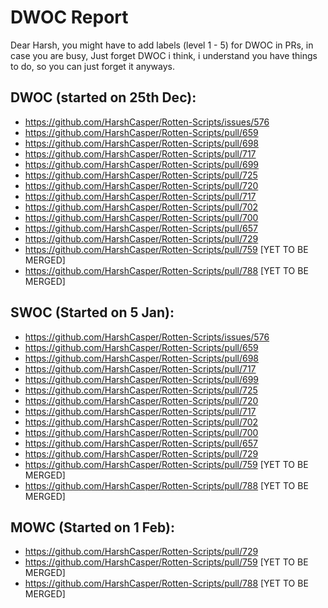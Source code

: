 # DWOC Report

Dear Harsh, you might have to add labels (level 1 - 5) for DWOC in PRs, in case you are busy, Just forget DWOC i think,
i understand you have things to do, so you can just forget it anyways.

## DWOC (started on 25th Dec):

- https://github.com/HarshCasper/Rotten-Scripts/issues/576
- https://github.com/HarshCasper/Rotten-Scripts/pull/659
- https://github.com/HarshCasper/Rotten-Scripts/pull/698
- https://github.com/HarshCasper/Rotten-Scripts/pull/717
- https://github.com/HarshCasper/Rotten-Scripts/pull/699
- https://github.com/HarshCasper/Rotten-Scripts/pull/725
- https://github.com/HarshCasper/Rotten-Scripts/pull/720
- https://github.com/HarshCasper/Rotten-Scripts/pull/717
- https://github.com/HarshCasper/Rotten-Scripts/pull/702
- https://github.com/HarshCasper/Rotten-Scripts/pull/700
- https://github.com/HarshCasper/Rotten-Scripts/pull/657
- https://github.com/HarshCasper/Rotten-Scripts/pull/729
- https://github.com/HarshCasper/Rotten-Scripts/pull/759 [YET TO BE MERGED]
- https://github.com/HarshCasper/Rotten-Scripts/pull/788 [YET TO BE MERGED]


## SWOC (Started on 5 Jan):

- https://github.com/HarshCasper/Rotten-Scripts/issues/576
- https://github.com/HarshCasper/Rotten-Scripts/pull/659
- https://github.com/HarshCasper/Rotten-Scripts/pull/698
- https://github.com/HarshCasper/Rotten-Scripts/pull/717
- https://github.com/HarshCasper/Rotten-Scripts/pull/699
- https://github.com/HarshCasper/Rotten-Scripts/pull/725
- https://github.com/HarshCasper/Rotten-Scripts/pull/720
- https://github.com/HarshCasper/Rotten-Scripts/pull/717
- https://github.com/HarshCasper/Rotten-Scripts/pull/702
- https://github.com/HarshCasper/Rotten-Scripts/pull/700
- https://github.com/HarshCasper/Rotten-Scripts/pull/657
- https://github.com/HarshCasper/Rotten-Scripts/pull/729
- https://github.com/HarshCasper/Rotten-Scripts/pull/759 [YET TO BE MERGED]
- https://github.com/HarshCasper/Rotten-Scripts/pull/788 [YET TO BE MERGED]

## MOWC (Started on 1 Feb):

- https://github.com/HarshCasper/Rotten-Scripts/pull/729
- https://github.com/HarshCasper/Rotten-Scripts/pull/759 [YET TO BE MERGED]
- https://github.com/HarshCasper/Rotten-Scripts/pull/788 [YET TO BE MERGED]
